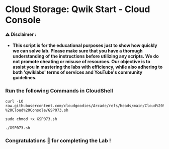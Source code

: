 #  Cloud Storage: Qwik Start - Cloud Console


#### ⚠️ Disclaimer :
- **This script is for the educational purposes just to show how quickly we can solve lab. Please make sure that you have a thorough understanding of the instructions before utilizing any scripts. We do not promote cheating or  misuse of resources. Our objective is to assist you in mastering the labs with efficiency, while also adhering to both 'qwiklabs' terms of services and YouTube's community guidelines.**

### Run the following Commands in CloudShell 

```
curl -LO raw.githubusercontent.com/cloudgoodies/Arcade/refs/heads/main/Cloud%20Storage%3A%20Qwik%20Start%20-%20Cloud%20Console/GSP073.sh

sudo chmod +x GSP073.sh

./GSP073.sh
```

### Congratulations 🎉 for completing the Lab !
